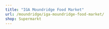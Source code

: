 ```yaml
---
title: "IGA Moundridge Food Market"
url: /moundridge/iga-moundridge-food-market/
shop: Supermarkt
---
```

